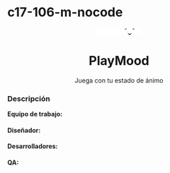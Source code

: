 # c17-106-m-nocode
<p align="center">
  <img src="Logo Playmood.png" alt="Descripción de la imagen" width="100">
</p>

<h1 align="center">PlayMood</h1>
<p align="center">Juega con tu estado de ánimo</p>




### Descripción


**Equipo de trabajo:**

#### Diseñador:

#### Desarrolladores:

#### QA:
